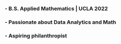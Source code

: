 ### - B.S. Applied Mathematics | UCLA 2022
### - Passionate about Data Analytics and Math
### - Aspiring philanthropist

